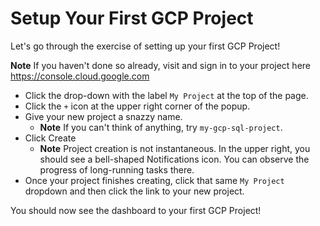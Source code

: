 # Setup Your First GCP Project
Let's go through the exercise of setting up your first GCP Project!

**Note**
If you haven't done so already, visit and sign in to your project here https://console.cloud.google.com

- Click the drop-down with the label `My Project` at the top of the page.
- Click the `+` icon at the upper right corner of the popup.
- Give your new project a snazzy name.
  - **Note** If you can't think of anything, try `my-gcp-sql-project`.
- Click Create
  - **Note** Project creation is not instantaneous.  In the upper right, you should see a bell-shaped Notifications icon.  You can observe the progress of long-running tasks there.
- Once your project finishes creating, click that same `My Project` dropdown and then click the link to your new project.

You should now see the dashboard to your first GCP Project!
